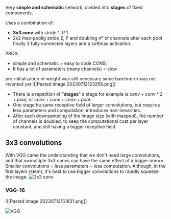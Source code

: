 Very **simple and schematic** network, divided into **stages** of fixed components. 

Uses a combination of:
- **3x3 conv** with stride 1, P 1
- 2x2 max-poolig stride 2, P
and doubling n° of channels after each pool
finally 3 fully connected layers and a softmax activation.

PROS:
- simple and schematic = easy to code
CONS:
- It has a lot of parameters (many channels) = slow

pre-initialization of weight was still necessary since batchnorm was not invented yet
![[Pasted image 20230712123256.png]]
- There is a repetition of "**stages**"
	a stage for example is $conv+conv*2+pool$, or $conv+conv+conv+pool$.
- One stage ha same receptive field of larger convolutions, but requires less parameters and computation, introduces non-linearities.
- After each downsampling of the image size (with maxpool), the number of channels is doubled, to keep the computational cost per layer constant, and still having a bigger receptive field.


## 3x3 convolutions
With VGG came the understanding that we don't need large convolutions, and that ==multiple 3x3 convs can have the same effect of a bigger one==. 
Smaller convolutions = less parameters = less computation. 
Although, in the first layers (stem), it's best to use bigger convolutions to rapidly squeeze the image.
![3x3 conv](https://www.youtube.com/watch?v=V9ZYDCnItr0)
### VGG-16
![[Pasted image 20230712151831.png]]

![VGG](https://www.youtube.com/watch?v=YcmNIOyfdZQ)